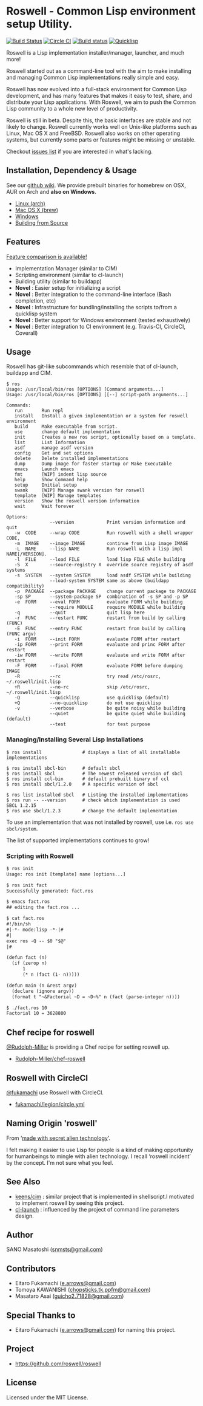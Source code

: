 # Roswell - Common Lisp environment setup Utility.

[![Build Status](https://travis-ci.org/roswell/roswell.svg?branch=master)](https://travis-ci.org/roswell/roswell)
[![Circle CI](https://circleci.com/gh/roswell/roswell/tree/master.svg?style=svg)](https://circleci.com/gh/roswell/roswell/tree/master)
[![Build status](https://ci.appveyor.com/api/projects/status/7jq0392ffqb4i3yn?svg=true)](https://ci.appveyor.com/project/snmsts/roswell-en89n)
[![Quicklisp](http://quickdocs.org/badge/roswell.svg)](http://quickdocs.org/roswell/)

Roswell is a Lisp implementation installer/manager, launcher, and much more!

Roswell started out as a command-line tool with the aim to make installing and managing Common Lisp implementations really simple and easy.

Roswell has now evolved into a full-stack environment for Common Lisp development, and has many features that makes it easy to test, share, and distribute your Lisp applications.
With Roswell, we aim to push the Common Lisp community to a whole new level of productivity.

Roswell is still in beta. Despite this, the basic interfaces are stable and not likely to change. Roswell currently works well on Unix-like platforms such as Linux, Mac OS X and FreeBSD.
Roswell also works on other operating systems, but currently some parts or features might be missing or unstable.

Checkout [issues list](https://github.com/roswell/roswell/issues) if you are interested in what's lacking.

## Installation, Dependency & Usage

See our [github wiki](https://github.com/roswell/roswell/wiki).
We provide prebuilt binaries for homebrew on OSX, AUR on Arch and **also on Windows**.
* [Linux (arch)](https://github.com/roswell/roswell/wiki/1.-Installation#linux)
* [Mac OS X (brew)](https://github.com/roswell/roswell/wiki/1.-Installation#mac-os-x--homebrew-----use-the-custom-tap)
* [Windows](https://github.com/roswell/roswell/wiki/1.-Installation#windows)
* [Building from Source](https://github.com/roswell/roswell/wiki/1.-Installation#building-from-source)

## Features

[Feature comparison is available!](https://github.com/roswell/roswell/wiki/0.-What's-the-Difference%3F)

* Implementation Manager (similar to CIM)
* Scripting environment (similar to cl-launch)
* Building utility (similar to buildapp)
* **Novel** : Easier setup for initializing a script
* **Novel** : Better integration to the command-line interface (Bash completion, etc)
* **Novel** : Infrastructure for bundling/installing the scripts to/from a quicklisp system
* **Novel** : Better support for Windows environment (tested exhaustively)
* **Novel** : Better integration to CI environment (e.g. Travis-CI, CircleCI, Coverall)

## Usage

Roswell has git-like subcommands which resemble that of cl-launch, buildapp and CIM.

```
$ ros
Usage: /usr/local/bin/ros [OPTIONS] [Command arguments...]
Usage: /usr/local/bin/ros [OPTIONS] [[--] script-path arguments...]

Commands:
   run       Run repl
   install   Install a given implementation or a system for roswell environment
   build     Make executable from script.
   use       change default implementation
   init      Creates a new ros script, optionally based on a template.
   list      List Information
   asdf      manage asdf version
   config    Get and set options
   delete    Delete installed implementations
   dump      Dump image for faster startup or Make Executable
   emacs     Launch emacs
   fmt       [WIP] indent lisp source
   help      Show Command help
   setup     Initial setup
   swank     [WIP] Manage swank version for roswell
   template  [WIP] Manage templates
   version   Show the roswell version information
   wait      Wait forever

Options:
                --version            Print version information and quit
   -w  CODE     --wrap CODE          Run roswell with a shell wrapper CODE,
   -m  IMAGE    --image IMAGE        continue from Lisp image IMAGE
   -L  NAME     --lisp NAME          Run roswell with a lisp impl NAME[/VERSION].
   -l  FILE     --load FILE          load lisp FILE while building
   -S  X        --source-registry X  override source registry of asdf systems
   -s  SYSTEM   --system SYSTEM      load asdf SYSTEM while building
                --load-system SYSTEM same as above (buildapp compatibility)
   -p  PACKAGE  --package PACKAGE    change current package to PACKAGE
   -sp SP       --system-package SP  combination of -s SP and -p SP
   -e  FORM     --eval FORM          evaluate FORM while building
                --require MODULE     require MODULE while building
   -q           --quit               quit lisp here
   -r  FUNC     --restart FUNC       restart from build by calling (FUNC)
   -E  FUNC     --entry FUNC         restart from build by calling (FUNC argv)
   -i  FORM     --init FORM          evaluate FORM after restart
   -ip FORM     --print FORM         evaluate and princ FORM after restart
   -iw FORM     --write FORM         evaluate and write FORM after restart
   -F  FORM     --final FORM         evaluate FORM before dumping IMAGE
   -R           --rc                 try read /etc/rosrc, ~/.roswell/init.lisp
   +R           --no-rc              skip /etc/rosrc, ~/.roswell/init.lisp
   -Q           --quicklisp          use quicklisp (default)
   +Q           --no-quicklisp       do not use quicklisp
   -v           --verbose            be quite noisy while building
                --quiet              be quite quiet while building (default)
                --test               for test purpose
```

### Managing/Installing Several Lisp Installations

    $ ros install               # displays a list of all installable implementations
    
    $ ros install sbcl-bin      # default sbcl
    $ ros install sbcl          # The newest released version of sbcl
    $ ros install ccl-bin       # default prebuilt binary of ccl
    $ ros install sbcl/1.2.0    # A specific version of sbcl
    
    $ ros list installed sbcl   # Listing the installed implementations
    $ ros run -- --version      # check which implementation is used
    SBCL 1.2.15
    $ ros use sbcl/1.2.3        # change the default implementation

To use an implementation that was not installed by roswell, use i.e. `ros use sbcl/system`.

The list of supported implementations continues to grow!


### Scripting with Roswell

```diff
$ ros init
Usage: ros init [template] name [options...]

$ ros init fact
Successfully generated: fact.ros

$ emacs fact.ros
## editing the fact.ros ...

$ cat fact.ros
#!/bin/sh
#|-*- mode:lisp -*-|#
#|
exec ros -Q -- $0 "$@"
|#

(defun fact (n)
  (if (zerop n)
      1
      (* n (fact (1- n)))))

(defun main (n &rest argv)
  (declare (ignore argv))
  (format t "~&Factorial ~D = ~D~%" n (fact (parse-integer n))))

$ ./fact.ros 10
Factorial 10 = 3628800
```

## Chef recipe for roswell

[@Rudolph-Miller](https://github.com/Rudolph-Miller) is providing a Chef recipe for setting roswell up.

- [Rudolph-Miller/chef-roswell](https://github.com/Rudolph-Miller/chef-roswell)

## Roswell with CircleCI

[@fukamachi](https://github.com/fukamachi) use Roswell with CircleCI.

- [fukamachi/legion/circle.yml](https://github.com/fukamachi/legion/blob/master/circle.yml)

## Naming Origin 'roswell'
From &lsquo;[made with secret alien technology](http://www.lisperati.com/logo.html)&rsquo;.

I felt making it easier to use Lisp for people is a kind of making opportunity for humanbeings to mingle with alien technology. I recall &lsquo;roswell incident&rsquo; by the concept. I'm not sure what you feel.

## See Also
+ [keens/cim](https://github.com/keens/cim) : similar project that is implemented in shellscript.I motivated to implement roswell by seeing this project.
+ [cl-launch](http://cliki.net/cl-launch) : influenced by the project of command line parameters design.

## Author
SANO Masatoshi (snmsts@gmail.com)

## Contributors
 * Eitaro Fukamachi (e.arrows@gmail.com)
 * Tomoya KAWANISHI (chopsticks.tk.ppfm@gmail.com)
 * Masataro Asai (guicho2.71828@gmail.com)

## Special Thanks to
 * Eitaro Fukamachi (e.arrows@gmail.com) for naming this project.

## Project
 * https://github.com/roswell/roswell

## License
Licensed under the MIT License.
